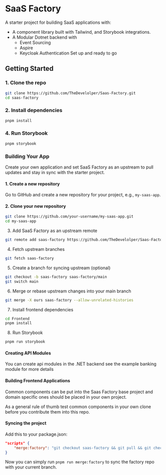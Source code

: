 # SaaS Factory

A starter project for building SaaS applications with: 
- A component library built with Tailwind, and Storybook integrations.
- A Modular Dotnet backend with 
    - Event Sourcing
    - Aspire
    - Keycloak Authentication Set up and ready to go

## Getting Started

### 1. Clone the repo

```bash
git clone https://github.com/TheDevelolper/Saas-Factory.git
cd saas-factory
```

### 2. Install dependencies
```bash
pnpm install
```

### 4. Run Storybook
```bash
pnpm storybook
```

### Building Your App

Create your own application and set SaaS Factory as an upstream to pull updates and stay in sync with the starter project.

#### 1. Create a new repository

Go to GitHub and create a new repository for your project, e.g., `my-saas-app`.

#### 2. Clone your new repository

```bash
git clone https://github.com/your-username/my-saas-app.git
cd my-saas-app
```

3. Add SaaS Factory as an upstream remote
```bash
git remote add saas-factory https://github.com/TheDevelolper/Saas-Factory.git
```

4. Fetch upstream branches
```bash
git fetch saas-factory
```

5. Create a branch for syncing upstream (optional)
```bash
git checkout -b saas-factory saas-factory/main
git switch main
```

6. Merge or rebase upstream changes into your main branch

```bash
git merge -X ours saas-factory --allow-unrelated-histories
```

7. Install frontend dependencies
```bash
cd Frontend
pnpm install
```

8. Run Storybook
```bash
pnpm run storybook
```

#### Creating API Modules
You can create api modules in the .NET backend see the example banking module for more details

#### Building Frontend Applications
Common components can be put into the Saas Factory base project and domain specific ones should be placed in your own project.

As a general rule of thumb test common components in your own clone before you contribute them into this repo.


#### Syncing the project

Add this to your package.json: 

```json
"scripts" {
    "merge:factory": "git checkout saas-factory && git pull && git checkout - && git merge -X ours saas-factory"
}
```

Now you can simply run `pnpm run merge:factory` to sync the factory repo with your current branch.
